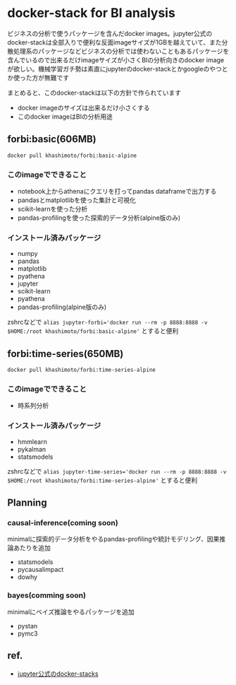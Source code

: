 # docker-stack for BI analysis

ビジネスの分析で使うパッケージを含んだdocker images。jupyter公式のdocker-stackは全部入りで便利な反面imageサイズが1GBを越えていて、また分散処理系のパッケージなどビジネスの分析では使わないこともあるパッケージを含んでいるので出来るだけimageサイズが小さくBIの分析向きのdocker imageが欲しい。機械学習ガチ勢は素直にjupyterのdocker-stackとかgoogleのやつとか使った方が無難です

まとめると、このdocker-stackは以下の方針で作られています

- docker imageのサイズは出来るだけ小さくする
- このdocker imageはBIの分析用途

## forbi:basic(606MB)
```
docker pull khashimoto/forbi:basic-alpine
```
### このimageでできること
- notebook上からathenaにクエリを打ってpandas dataframeで出力する
- pandasとmatplotlibを使った集計と可視化
- scikit-learnを使った分析
- pandas-profilingを使った探索的データ分析(alpine版のみ)

### インストール済みパッケージ
- numpy
- pandas
- matplotlib
- pyathena
- jupyter
- scikit-learn
- pyathena
- pandas-profiling(alpine版のみ)

zshrcなどで
`alias jupyter-forbi='docker run --rm -p 8888:8888 -v $HOME:/root khashimoto/forbi:basic-alpine'`
とすると便利

## forbi:time-series(650MB)
```
docker pull khashimoto/forbi:time-series-alpine
```

### このimageでできること
- 時系列分析

### インストール済みパッケージ
- hmmlearn
- pykalman
- statsmodels

zshrcなどで
`alias jupyter-time-series='docker run --rm -p 8888:8888 -v $HOME:/root khashimoto/forbi:time-series-alpine'`
とすると便利


## Planning
### causal-inference(coming soon)

minimalに探索的データ分析をやるpandas-profilingや統計モデリング、因果推論あたりを追加

- statsmodels
- pycausalimpact
- dowhy

### bayes(comming soon)
minimalにベイズ推論をやるパッケージを追加

- pystan
- pymc3

## ref.

- [jupyter公式のdocker-stacks](https://github.com/jupyter/docker-stacks)